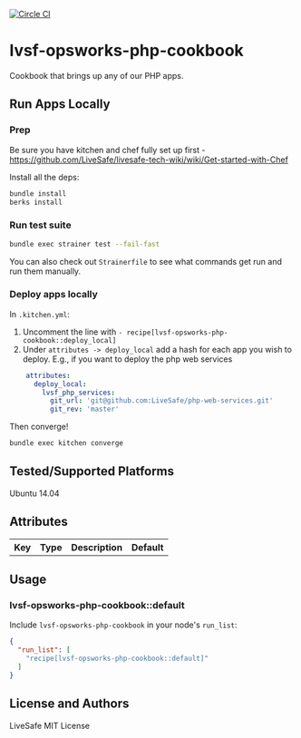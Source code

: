 [![Circle CI](https://circleci.com/gh/LiveSafe/lvsf-opsworks-php-cookbook.svg?style=svg)](https://circleci.com/gh/LiveSafe/lvsf-opsworks-php-cookbook)

# lvsf-opsworks-php-cookbook

Cookbook that brings up any of our PHP apps.

## Run Apps Locally

### Prep

Be sure you have kitchen and chef fully set up first - https://github.com/LiveSafe/livesafe-tech-wiki/wiki/Get-started-with-Chef


Install all the deps:
```bash
bundle install
berks install
```

### Run test suite

```bash
bundle exec strainer test --fail-fast
```

You can also check out `Strainerfile` to see what commands get run and run them manually.


### Deploy apps locally

In `.kitchen.yml`:

1. Uncomment the line with `- recipe[lvsf-opsworks-php-cookbook::deploy_local]`
1. Under `attributes -> deploy_local` add a hash for each app you wish to deploy.  E.g., if you want to deploy the php web services
```yml
    attributes:
      deploy_local:
        lvsf_php_services:
          git_url: 'git@github.com:LiveSafe/php-web-services.git'
          git_rev: 'master'
```
Then converge!

```bash
bundle exec kitchen converge
```

## Tested/Supported Platforms

Ubuntu 14.04

## Attributes

<table>
  <tr>
    <th>Key</th>
    <th>Type</th>
    <th>Description</th>
    <th>Default</th>
  </tr>
</table>

## Usage

### lvsf-opsworks-php-cookbook::default

Include `lvsf-opsworks-php-cookbook` in your node's `run_list`:

```json
{
  "run_list": [
    "recipe[lvsf-opsworks-php-cookbook::default]"
  ]
}
```

## License and Authors

LiveSafe
MIT License

